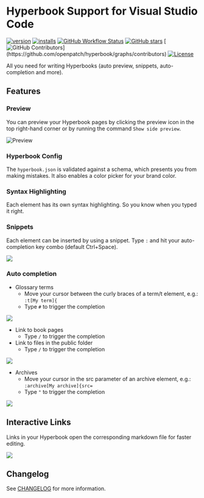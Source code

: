 # Hyperbook Support for Visual Studio Code

[![version](https://img.shields.io/vscode-marketplace/v/openpatch.hyperbook-studio.svg?label=version)](https://marketplace.visualstudio.com/items?itemName=openpatch.hyperbook-studio)
[![installs](https://img.shields.io/vscode-marketplace/d/openpatch.hyperbook-studio.svg?label=installs)](https://marketplace.visualstudio.com/items?itemName=openpatch.hyperbook-studio)
[![GitHub Workflow Status](https://img.shields.io/github/workflow/status/openpatch/hyperbook/Create%20Pull%20Request%20or%20Release)](https://github.com/openpatch/hyperbook/actions)
[![GitHub stars](https://img.shields.io/github/stars/openpatch/hyperbook.svg?label=github%20stars)](https://github.com/openpatch/hyperbook)
[![GitHub Contributors](https://img.shields.io/github/contributors/openpatch/hyperbook.svg?)](https://github.com/openpatch/hyperbook/graphs/contributors)
[![License](https://img.shields.io/github/license/openpatch/hyperbook)](https://github.com/openpatch/hyperbook)

All you need for writing Hyperbooks (auto preview, snippets, auto-completion and more).

## Features

### Preview

You can preview your Hyperbook pages by clicking the preview icon in the top right-hand corner or by running the command `Show side preview`.

![Preview](https://github.com/openpatch/hyperbook/raw/main/packages/vscode-extension/screenshots/preview.png)

### Hyperbook Config

The `hyperbook.json` is validated against a schema, which presents you
from making mistakes. It also enables a color picker for your brand
color.

### Syntax Highlighting

Each element has its own syntax highlighting. So you know when you typed it right.

### Snippets

Each element can be inserted by using a snippet. Type `:` and hit your auto-completion key combo (default Ctrl+Space).

![](https://github.com/openpatch/hyperbook/raw/main/packages/vscode-extension/screenshots/snippets.gif)

### Auto completion

- Glossary terms
  - Move your cursor between the curly braces of a term/t element, e.g.: `:t[My term]{`
  - Type `#` to trigger the completion

![](https://github.com/openpatch/hyperbook/raw/main/packages/vscode-extension/screenshots/auto-complete-glossary.gif)

- Link to book pages
  - Type `/` to trigger the completion
- Link to files in the public folder
  - Type `/` to trigger the completion

![](https://github.com/openpatch/hyperbook/raw/main/packages/vscode-extension/screenshots/auto-complete-book.gif)

- Archives
  - Move your cursor in the src parameter of an archive element, e.g.: `:archive[My archive]{src=`
  - Type `"` to trigger the completion

![](https://github.com/openpatch/hyperbook/raw/main/packages/vscode-extension/screenshots/auto-complete-archive.gif)

## Interactive Links

Links in your Hyperbook open the corresponding markdown file for faster editing.

![](https://github.com/openpatch/hyperbook/raw/main/packages/vscode-extension/screenshots/links.gif)

## Changelog

See [CHANGELOG](https://github.com/openpatch/hyperbook/blob/main/packages/vscode-extension/CHANGELOG.md) for more information.
